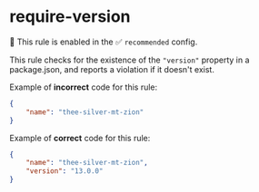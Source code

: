 # require-version

💼 This rule is enabled in the ✅ `recommended` config.

<!-- end auto-generated rule header -->

This rule checks for the existence of the `"version"` property in a package.json,
and reports a violation if it doesn't exist.

Example of **incorrect** code for this rule:

```json
{
	"name": "thee-silver-mt-zion"
}
```

Example of **correct** code for this rule:

```json
{
	"name": "thee-silver-mt-zion",
	"version": "13.0.0"
}
```
